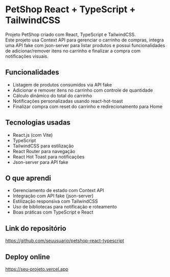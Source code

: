 # PetShop React + TypeScript + TailwindCSS

Projeto PetShop criado com React, TypeScript e TailwindCSS.  
Este projeto usa Context API para gerenciar o carrinho de compras, integra uma API fake com json-server para listar produtos e possui funcionalidades de adicionar/remover itens no carrinho e finalizar a compra com notificações visuais.

## Funcionalidades

- Listagem de produtos consumidos via API fake
- Adicionar e remover itens no carrinho com controle de quantidade
- Cálculo dinâmico do total do carrinho
- Notificações personalizadas usando react-hot-toast
- Finalizar compra com reset do carrinho e redirecionamento para Home

## Tecnologias usadas

- React.js (com Vite)
- TypeScript
- TailwindCSS para estilização
- React Router para navegação
- React Hot Toast para notificações
- Json-server para API fake

## O que aprendi

- Gerenciamento de estado com Context API
- Integração com API fake (json-server)
- Estilização responsiva com TailwindCSS
- Uso de bibliotecas para notificação e roteamento
- Boas práticas com TypeScript e React

## Link do repositório

https://github.com/seuusuario/petshop-react-typescript

## Deploy online

https://seu-projeto.vercel.app
